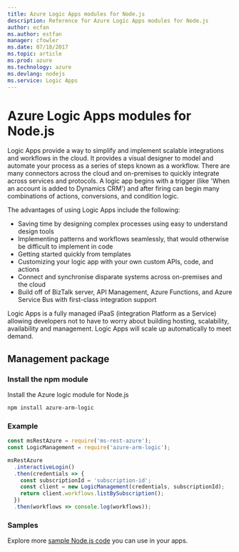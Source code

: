 ```yaml
---
title: Azure Logic Apps modules for Node.js
description: Reference for Azure Logic Apps modules for Node.js
author: ecfan
ms.author: estfan
manager: cfowler
ms.date: 07/18/2017
ms.topic: article
ms.prod: azure
ms.technology: azure
ms.devlang: nodejs
ms.service: Logic Apps
---
```


# Azure Logic Apps modules for Node.js

Logic Apps provide a way to simplify and implement scalable integrations and workflows in the cloud. It provides a visual designer to model and automate your process as a series of steps known as a workflow. There are many connectors across the cloud and on-premises to quickly integrate across services and protocols. A logic app begins with a trigger (like 'When an account is added to Dynamics CRM') and after firing can begin many combinations of actions, conversions, and condition logic.

The advantages of using Logic Apps include the following:
- Saving time by designing complex processes using easy to understand design tools
- Implementing patterns and workflows seamlessly, that would otherwise be difficult to implement in code
- Getting started quickly from templates
- Customizing your logic app with your own custom APIs, code, and actions
- Connect and synchronise disparate systems across on-premises and the cloud
- Build off of BizTalk server, API Management, Azure Functions, and Azure Service Bus with first-class integration support

Logic Apps is a fully managed iPaaS (integration Platform as a Service) allowing developers not to have to worry about building hosting, scalability, availability and management. Logic Apps will scale up automatically to meet demand.

## Management package

### Install the npm module

Install the Azure logic module for Node.js

```bash
npm install azure-arm-logic
```

### Example

```javascript
const msRestAzure = require('ms-rest-azure');
const LogicManagement = require('azure-arm-logic');

msRestAzure
  .interactiveLogin()
  .then(credentials => {
    const subscriptionId = 'subscription-id';
    const client = new LogicManagement(credentials, subscriptionId);
    return client.workflows.listBySubscription();
  })
  .then(workflows => console.log(workflows));
```

### Samples

Explore more [sample Node.js code](https://azure.microsoft.com/resources/samples/?platform=nodejs) you can use in your apps.
